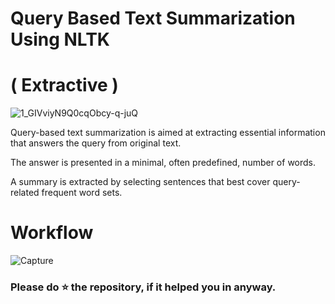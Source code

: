 # Query Based Text Summarization Using NLTK 
# ( Extractive )

![1_GIVviyN9Q0cqObcy-q-juQ](https://user-images.githubusercontent.com/62810976/88883426-f2729180-d251-11ea-96d7-3cac28974f89.png)

Query-based text summarization is aimed at extracting essential information that answers the query from original text. 

The answer is presented in a minimal, often predefined, number of words.

A summary is extracted by selecting sentences that best cover query-related frequent word sets.


# Workflow
![Capture](https://user-images.githubusercontent.com/62810976/88883804-cd325300-d252-11ea-97fb-bc899fd5ceab.JPG)

### Please do ⭐ the repository, if it helped you in anyway.
